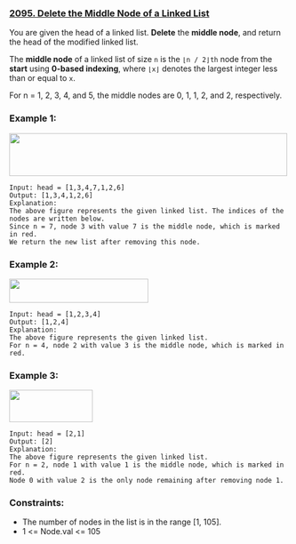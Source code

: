 ### [2095. Delete the Middle Node of a Linked List](https://leetcode.com/problems/delete-the-middle-node-of-a-linked-list/)

You are given the head of a linked list. **Delete** the **middle node**, and return the head of the modified linked list.

The **middle node** of a linked list of size `n` is the `⌊n / 2⌋th` node from the **start** using **0-based indexing**, where `⌊x⌋` denotes the largest integer less than or equal to `x`.

For n = 1, 2, 3, 4, and 5, the middle nodes are 0, 1, 1, 2, and 2, respectively.


### Example 1:

<img alt="" src="https://assets.leetcode.com/uploads/2021/11/16/eg1drawio.png" style="width: 500px; height: 77px;">

```
Input: head = [1,3,4,7,1,2,6]
Output: [1,3,4,1,2,6]
Explanation:
The above figure represents the given linked list. The indices of the nodes are written below.
Since n = 7, node 3 with value 7 is the middle node, which is marked in red.
We return the new list after removing this node.
```
### Example 2:

<img alt="" src="https://assets.leetcode.com/uploads/2021/11/16/eg2drawio.png" style="width: 250px; height: 43px;">

```
Input: head = [1,2,3,4]
Output: [1,2,4]
Explanation:
The above figure represents the given linked list.
For n = 4, node 2 with value 3 is the middle node, which is marked in red.
```

### Example 3:

<img alt="" src="https://assets.leetcode.com/uploads/2021/11/16/eg3drawio.png" style="width: 150px; height: 58px;">

```
Input: head = [2,1]
Output: [2]
Explanation:
The above figure represents the given linked list.
For n = 2, node 1 with value 1 is the middle node, which is marked in red.
Node 0 with value 2 is the only node remaining after removing node 1.
```

### Constraints:

* The number of nodes in the list is in the range [1, 105].
* 1 <= Node.val <= 105
